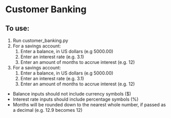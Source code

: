 # Customer Banking
## To use:
1. Run customer_banking.py
2. For a savings account:
   1. Enter a balance, in US dollars (e.g 5000.00)
   2. Enter an interest rate (e.g. 3.1)
   3. Enter an amount of months to accrue interest (e.g. 12)
2. For a savings account:
   1. Enter a balance, in US dollars (e.g 5000.00)
   2. Enter an interest rate (e.g. 3.1)
   3. Enter an amount of months to accrue interest (e.g. 12)

- Balance inputs should not include currency symbols ($)
- Interest rate inputs should include percentage symbols (%)
- Months will be rounded down to the nearest whole number, if passed as a decimal (e.g. 12.9 becomes 12)

